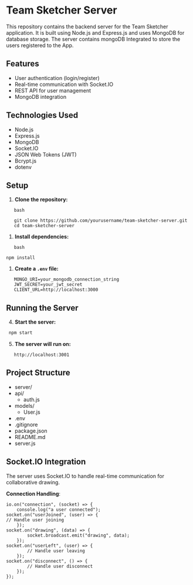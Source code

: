 
# Team Sketcher Server

This repository contains the backend server for the Team Sketcher application. It is built using Node.js and Express.js and uses MongoDB for database storage.
The server contains mongoDB Integrated to store the users registered to the App.

## Features
- User authentication (login/register)
- Real-time communication with Socket.IO
- REST API for user management
- MongoDB integration

## Technologies Used
- Node.js
- Express.js
- MongoDB
- Socket.IO
- JSON Web Tokens (JWT)
- Bcrypt.js
- dotenv

## Setup
 1. **Clone the repository:**
```
   bash
```
       git clone https://github.com/yourusername/team-sketcher-server.git
       cd team-sketcher-server

   
 1. **Install dependencies:**
```
   bash
```
    npm install
 1. ****Create a `.env` file**:**
 ```
	MONGO_URI=your_mongodb_connection_string 
    JWT_SECRET=your_jwt_secret 
    CLIENT_URL=http://localhost:3000
 ```   
## Running the Server
 4. **Start the server:**
   ```bash
    npm start
 ```
5. **The server will run on:**
```
   http://localhost:3001
```
## Project Structure
- server/
- api/
   - auth.js
- models/
   - User.js
- .env
- .gitignore
- package.json
- README.md
- server.js

## Socket.IO Integration

The server uses Socket.IO to handle real-time communication for collaborative drawing.

**Connection Handling**:

    io.on("connection", (socket) => { 
    	console.log("a user connected");
    socket.on("userJoined", (user) => { 
    // Handle user joining 
    	});
    socket.on("drawing", (data) => { 
    		socket.broadcast.emit("drawing", data); 
    	});
    socket.on("userLeft", (user) => { 
    		// Handle user leaving
    	});
    socket.on("disconnect", () => { 
    		// Handle user disconnect 
    	}); 
    });
